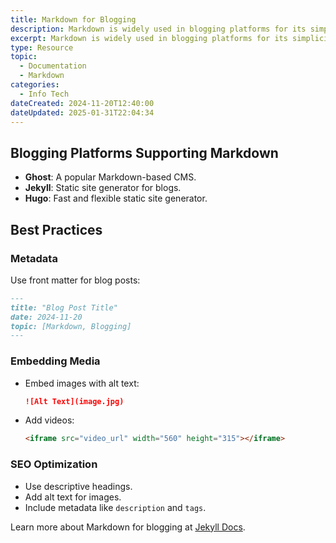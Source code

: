 ```yaml
---
title: Markdown for Blogging
description: Markdown is widely used in blogging platforms for its simplicity and flexibility.
excerpt: Markdown is widely used in blogging platforms for its simplicity and flexibility.
type: Resource
topic:
  - Documentation
  - Markdown
categories:
  - Info Tech
dateCreated: 2024-11-20T12:40:00
dateUpdated: 2025-01-31T22:04:34
---
```

## Blogging Platforms Supporting Markdown
- **Ghost**: A popular Markdown-based CMS.
- **Jekyll**: Static site generator for blogs.
- **Hugo**: Fast and flexible static site generator.

## Best Practices
### Metadata
Use front matter for blog posts:
```markdown
---
title: "Blog Post Title"
date: 2024-11-20
topic: [Markdown, Blogging]
---
```

### Embedding Media
- Embed images with alt text:
    ```markdown
    ![Alt Text](image.jpg)
    ```
- Add videos:
    ```html
    <iframe src="video_url" width="560" height="315"></iframe>
    ```

### SEO Optimization
- Use descriptive headings.
- Add alt text for images.
- Include metadata like `description` and `tags`.

Learn more about Markdown for blogging at [Jekyll Docs](https://jekyllrb.com/docs/).
